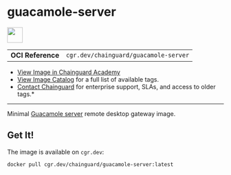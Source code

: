 <!--monopod:start-->
# guacamole-server

<!--url:start-->
<a href="https://github.com/apache/guacamole-server">
<!--logo:start-->
  <img src="https://storage.googleapis.com/chainguard-academy/logos/guacamole-server/logo.svg" width="36px" height="36px" />
<!--logo:end-->
</a>
<!--url:end-->

| | |
| - | - |
| **OCI Reference** | `cgr.dev/chainguard/guacamole-server` |

* [View Image in Chainguard Academy](https://edu.chainguard.dev/chainguard/chainguard-images/reference/guacamole-server/overview/)
* [View Image Catalog](https://console.enforce.dev/images/catalog) for a full list of available tags.
* [Contact Chainguard](https://www.chainguard.dev/chainguard-images) for enterprise support, SLAs, and access to older tags.*
---
<!--monopod:end-->

<!--overview:start-->
Minimal [Guacamole server](https://guacamole.apache.org/) remote desktop gateway image.
<!--overview:end-->

<!--getting:start-->
## Get It!
The image is available on `cgr.dev`:

```
docker pull cgr.dev/chainguard/guacamole-server:latest
```
<!--getting:end-->

<!--body:start-->
<!--body:end-->
